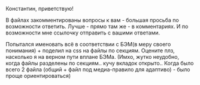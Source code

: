 Константин, приветствую!

В файлах закомментированы вопросы к вам - большая просьба по возможности ответить. Лучше - прямо там же - в комментариях. И по возможности мне ссылочку отправить с вашими ответами.

Попытался именовать всё в соответствии с БЭМ(в меру своего понимания) + поделил на css на файлы по секциям.  Оцените плз, насколько я на верном пути вплане БЭМа.
(Имхо, жутко неудобно, когда файлы разделены по секциям.. кучу вкладок открыто.. Когда было всего 2 файла (общий + файл под медиа-правило для адаптиво) - было проще ориентироваться)

